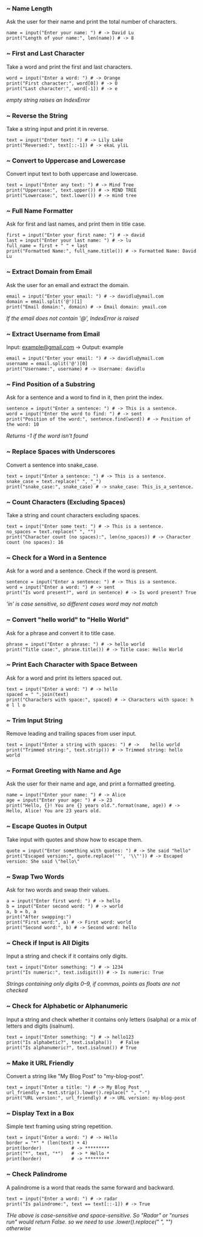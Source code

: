 
### ~ Name Length
Ask the user for their name and print the total number of characters.
```
name = input("Enter your name: ") # -> David Lu
print("Length of your name:", len(name)) # -> 8
```
### ~ First and Last Character
Take a word and print the first and last characters.
```
word = input("Enter a word: ") # -> Orange
print("First character:", word[0]) # -> O
print("Last character:", word[-1]) # -> e
```
*empty string raises an IndexError*
### ~ Reverse the String
Take a string input and print it in reverse.
```
text = input("Enter text: ") # -> Lily Lake
print("Reversed:", text[::-1]) # -> ekaL yliL
```
### ~ Convert to Uppercase and Lowercase
Convert input text to both uppercase and lowercase.
```
text = input("Enter any text: ") # -> Mind Tree
print("Uppercase:", text.upper()) # -> MIND TREE
print("Lowercase:", text.lower()) # -> mind tree
```
### ~ Full Name Formatter
Ask for first and last names, and print them in title case.
```
first = input("Enter your first name: ") # -> david
last = input("Enter your last name: ") # -> lu
full_name = first + " " + last
print("Formatted Name:", full_name.title()) # -> Formatted Name: David Lu
```
### ~ Extract Domain from Email
Ask the user for an email and extract the domain.
```
email = input("Enter your email: ") # -> davidlu@ymail.com
domain = email.split('@')[1]
print("Email domain:", domain) # -> Email domain: ymail.com
```
*If the email does not contain '@', IndexError is raised* 

### ~ Extract Username from Email
Input: example@gmail.com → Output: example
```
email = input("Enter your email: ") # -> davidlu@ymail.com
username = email.split('@')[0]
print("Username:", username) # -> Username: davidlu
```
### ~ Find Position of a Substring
Ask for a sentence and a word to find in it, then print the index.
```
sentence = input("Enter a sentence: ") # -> This is a sentence.
word = input("Enter the word to find: ") # -> sent
print("Position of the word:", sentence.find(word)) # -> Position of the word: 10
```
*Returns -1 if the word isn't found* 
### ~ Replace Spaces with Underscores
Convert a sentence into snake_case.
```
text = input("Enter a sentence: ") # -> This is a sentence.
snake_case = text.replace(" ", "_")
print("snake_case:", snake_case) # -> snake_case: This_is_a_sentence.
```
### ~ Count Characters (Excluding Spaces)
Take a string and count characters excluding spaces.
```
text = input("Enter some text: ") # -> This is a sentence.
no_spaces = text.replace(" ", "")
print("Character count (no spaces):", len(no_spaces)) # -> Character count (no spaces): 16
```
### ~ Check for a Word in a Sentence
Ask for a word and a sentence. Check if the word is present.
```
sentence = input("Enter a sentence: ") # -> This is a sentence.
word = input("Enter a word: ") # -> sent
print("Is word present?", word in sentence) # -> Is word present? True
```
*'in' is case sensitive, so different cases word may not match* 
### ~ Convert "hello world" to "Hello World"
Ask for a phrase and convert it to title case.
```
phrase = input("Enter a phrase: ") # -> hello world
print("Title case:", phrase.title()) # -> Title case: Hello World
```
### ~ Print Each Character with Space Between
Ask for a word and print its letters spaced out.
```
text = input("Enter a word: ") # -> hello
spaced = " ".join(text)
print("Characters with space:", spaced) # -> Characters with space: h e l l o
```
### ~ Trim Input String
Remove leading and trailing spaces from user input.
```
text = input("Enter a string with spaces: ") # ->    hello world
print("Trimmed string:", text.strip()) # -> Trimmed string: hello world
```
### ~ Format Greeting with Name and Age
Ask the user for their name and age, and print a formatted greeting.
```
name = input("Enter your name: ") # -> Alice
age = input("Enter your age: ") # -> 23
print("Hello, {}! You are {} years old.".format(name, age)) # -> Hello, Alice! You are 23 years old.
```
### ~ Escape Quotes in Output
Take input with quotes and show how to escape them.
```
quote = input("Enter something with quotes: ") # -> She said "hello"
print("Escaped version:", quote.replace('"', '\\"')) # -> Escaped version: She said \"hello\"
```
### ~ Swap Two Words
Ask for two words and swap their values.
```
a = input("Enter first word: ") # -> hello
b = input("Enter second word: ") # -> world
a, b = b, a 
print("After swapping:")
print("First word:", a) # -> First word: world
print("Second word:", b) # -> Second word: hello
```
### ~ Check if Input is All Digits
Input a string and check if it contains only digits.
```
text = input("Enter something: ") # -> 1234
print("Is numeric:", text.isdigit()) # -> Is numeric: True
``` 
*Strings containing only digits 0–9, if commas, points as floats are not checked*

### ~ Check for Alphabetic or Alphanumeric
Input a string and check whether it contains only letters (isalpha) or a mix of letters and digits (isalnum).
```
text = input("Enter something: ") # -> hello123
print("Is alphabetic?", text.isalpha())   # False
print("Is alphanumeric?", text.isalnum()) # True
```
### ~ Make it URL Friendly
Convert a string like "My Blog Post" to "my-blog-post".
```
text = input("Enter a title: ") # -> My Blog Post
url_friendly = text.strip().lower().replace(" ", "-")
print("URL version:", url_friendly) # -> URL version: my-blog-post
```
### ~ Display Text in a Box
Simple text framing using string repetition.
```
text = input("Enter a word: ") # -> Hello
border = "*" * (len(text) + 4) 
print(border)           # -> *********
print("*", text, "*")   # -> * Hello *
print(border)           # -> *********
```
### ~ Check Palindrome
A palindrome is a word that reads the same forward and backward.
```
text = input("Enter a word: ") # -> radar
print("Is palindrome:", text == text[::-1]) # -> True
```
*THe above is case-sensitive and space-sensitive. So "Radar" or "nurses run" would return False. so we need to use .lower().replace(" ", "") otherwise*